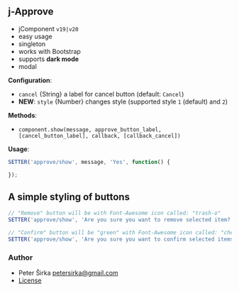 ## j-Approve

- jComponent `v19|v20`
- easy usage
- singleton
- works with Bootstrap
- supports __dark mode__
- modal

__Configuration__:

- `cancel` {String} a label for cancel button (default: `Cancel`)
- __NEW__: `style` {Number} changes style (supported style `1` (default) and `2`)

__Methods__:

- `component.show(message, approve_button_label, [cancel_button_label], callback, [callback_cancel])`

__Usage__:

```js
SETTER('approve/show', message, 'Yes', function() {

});
````

## A simple styling of buttons

```js
// "Remove" button will be with Font-Awesome icon called: "trash-o"
SETTER('approve/show', 'Are you sure you want to remove selected item?', ':trash-o: Remove', REMOVE_FUNCTION);

// "Confirm" button will be "green" with Font-Awesome icon called: "checked-circle"
SETTER('approve/show', 'Are you sure you want to confirm selected items?', ':checked-circle: Confirm #2BA433', REMOVE_FUNCTION);
```

### Author

- Peter Širka <petersirka@gmail.com>
- [License](https://www.totaljs.com/license/)